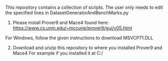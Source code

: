This repository contains a collection of scripts. The user only needs to edit the specified lines in DatasetGeneratorAndBenchMarks.py

1. Please install Prover9 and Mace4 found here: https://www.cs.unm.edu/~mccune/prover9/gui/v05.html

For Windows, follow the given instructions to download MSVCP71.DLL

2. Download and unzip this repository to where you installed Prover9 and Mace4
For example if you installed it at C:/
